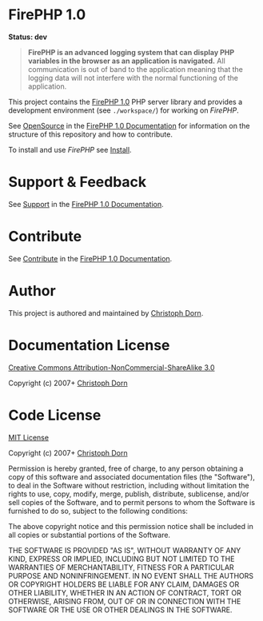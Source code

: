 FirePHP 1.0
===========

**Status: dev**

> **FirePHP is an advanced logging system that can display PHP variables in the browser as an application is navigated.**
> All communication is out of band to the application meaning that the logging data will not interfere with the normal functioning of the application.

This project contains the [FirePHP 1.0](http://docs.sourcemint.org/firephp.org/firephp/1) PHP server library 
and provides a development environment  (see `./workspace/`) for working on *FirePHP*.

See [OpenSource](http://docs.sourcemint.org/firephp.org/firephp/1/-docs/OpenSource) in the 
[FirePHP 1.0 Documentation](http://docs.sourcemint.org/firephp.org/firephp/1/-docs/) for information on the structure
of this repository and how to contribute.

To install and use *FirePHP* see [Install](http://docs.sourcemint.org/firephp.org/firephp/1/-docs/Install).


Support & Feedback
==================

See [Support](http://docs.sourcemint.org/firephp.org/firephp/1/-docs/OpenSource#support) in the [FirePHP 1.0 Documentation](http://docs.sourcemint.org/firephp.org/firephp/1/-docs/).


Contribute
==========

See [Contribute](http://docs.sourcemint.org/firephp.org/firephp/1/-docs/OpenSource#contribute) in the [FirePHP 1.0 Documentation](http://docs.sourcemint.org/firephp.org/firephp/1/-docs/).


Author
======

This project is authored and maintained by [Christoph Dorn](http://www.christophdorn.com/).


Documentation License
=====================

[Creative Commons Attribution-NonCommercial-ShareAlike 3.0](http://creativecommons.org/licenses/by-nc-sa/3.0/)

Copyright (c) 2007+ [Christoph Dorn](http://www.christophdorn.com/)


Code License
============

[MIT License](http://www.opensource.org/licenses/mit-license.php)

Copyright (c) 2007+ [Christoph Dorn](http://www.christophdorn.com/)

Permission is hereby granted, free of charge, to any person obtaining a copy
of this software and associated documentation files (the "Software"), to deal
in the Software without restriction, including without limitation the rights
to use, copy, modify, merge, publish, distribute, sublicense, and/or sell
copies of the Software, and to permit persons to whom the Software is
furnished to do so, subject to the following conditions:

The above copyright notice and this permission notice shall be included in
all copies or substantial portions of the Software.

THE SOFTWARE IS PROVIDED "AS IS", WITHOUT WARRANTY OF ANY KIND, EXPRESS OR
IMPLIED, INCLUDING BUT NOT LIMITED TO THE WARRANTIES OF MERCHANTABILITY,
FITNESS FOR A PARTICULAR PURPOSE AND NONINFRINGEMENT. IN NO EVENT SHALL THE
AUTHORS OR COPYRIGHT HOLDERS BE LIABLE FOR ANY CLAIM, DAMAGES OR OTHER
LIABILITY, WHETHER IN AN ACTION OF CONTRACT, TORT OR OTHERWISE, ARISING FROM,
OUT OF OR IN CONNECTION WITH THE SOFTWARE OR THE USE OR OTHER DEALINGS IN
THE SOFTWARE.
